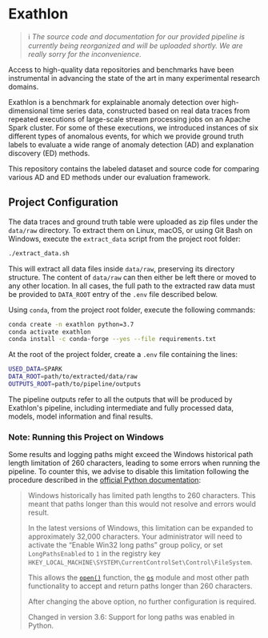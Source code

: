 Exathlon
==============================

> :information_source: *The source code and documentation for our provided pipeline is currently being reorganized and will be uploaded shortly. We are really sorry for the inconvenience.*

Access to high-quality data repositories and benchmarks have been instrumental in advancing the state of the art in many experimental research domains. 

Exathlon is a benchmark for explainable anomaly detection over high-dimensional time series data, constructed based on real data traces from repeated executions of large-scale stream processing jobs on an Apache Spark cluster. For some of these executions, we introduced instances of six different types of anomalous events, for which we provide ground truth labels to evaluate a wide range of anomaly detection (AD) and explanation discovery (ED) methods.

This repository contains the labeled dataset and source code for comparing various AD and ED methods under our evaluation framework.

## Project Configuration

The data traces and ground truth table were uploaded as zip files under the `data/raw` directory. To extract them on Linux, macOS, or using Git Bash on Windows, execute the `extract_data` script from the project root folder:

```bash
./extract_data.sh
```

This will extract all data files inside `data/raw`, preserving its directory structure. The content of `data/raw` can then either be left there or moved to any other location. In all cases, the full path to the extracted raw data must be provided to `DATA_ROOT` entry of the `.env` file described below.

Using `conda`, from the project root folder, execute the following commands: 

```bash
conda create -n exathlon python=3.7
conda activate exathlon
conda install -c conda-forge --yes --file requirements.txt
```

At the root of the project folder, create a `.env` file containing the lines:

```bash
USED_DATA=SPARK
DATA_ROOT=path/to/extracted/data/raw
OUTPUTS_ROOT=path/to/pipeline/outputs
```

The pipeline outputs refer to all the outputs that will be produced by Exathlon's pipeline, including intermediate and fully processed data, models, model information and final results.

### Note: Running this Project on Windows

Some results and logging paths might exceed the Windows historical path length limitation of 260 characters, leading to some errors when running the pipeline. To counter this, we advise to disable this limitation following the procedure described in the [official Python documentation](https://docs.python.org/3/using/windows.html):

>Windows historically has limited path lengths to 260 characters. This meant that paths longer than this would not resolve and errors would result.
>
>In the latest versions of Windows, this limitation can be expanded to approximately 32,000 characters. Your administrator will need to activate the “Enable Win32 long paths” group policy, or set `LongPathsEnabled` to `1` in the registry key `HKEY_LOCAL_MACHINE\SYSTEM\CurrentControlSet\Control\FileSystem`.
>
>This allows the [`open()`](https://docs.python.org/3/library/functions.html#open) function, the [`os`](https://docs.python.org/3/library/os.html#module-os) module and most other path functionality to accept and return paths longer than 260 characters.
>
>After changing the above option, no further configuration is required.
>
>Changed in version 3.6: Support for long paths was enabled in Python. 
